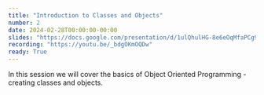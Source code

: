 ```yaml
---
title: "Introduction to Classes and Objects"
number: 2
date: 2024-02-28T00:00:00-00:00
slides: "https://docs.google.com/presentation/d/1ulQhulHG-8e6eOqMfaPCg9VyZRRiCKzFaSfdPJMe2oI/edit?usp=sharing"
recording: "https://youtu.be/_bdgOKmOQDw"
ready: True
---
```


In this session we will cover the basics of Object Oriented Programming - creating classes and objects.
